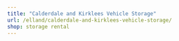 ```yaml
---
title: "Calderdale and Kirklees Vehicle Storage"
url: /elland/calderdale-and-kirklees-vehicle-storage/
shop: storage rental
---
```

